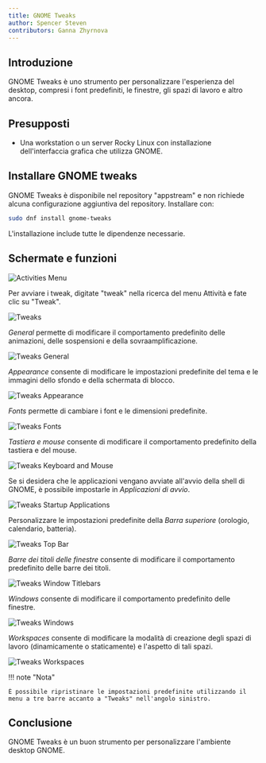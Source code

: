 ```yaml
---
title: GNOME Tweaks
author: Spencer Steven
contributors: Ganna Zhyrnova
---
```


## Introduzione

GNOME Tweaks è uno strumento per personalizzare l'esperienza del desktop, compresi i font predefiniti, le finestre, gli spazi di lavoro e altro ancora.

## Presupposti

 - Una workstation o un server Rocky Linux con installazione dell'interfaccia grafica che utilizza GNOME.

## Installare GNOME tweaks

GNOME Tweaks è disponibile nel repository "appstream" e non richiede alcuna configurazione aggiuntiva del repository. Installare con:

```bash
sudo dnf install gnome-tweaks 
```

L'installazione include tutte le dipendenze necessarie.

## Schermate e funzioni

![Activities Menu](images/activities.png)

Per avviare i tweak, digitate "tweak" nella ricerca del menu Attività e fate clic su "Tweak".

![Tweaks](images/tweaks.png)

<!-- Please, add here a screen where you click Tweaks -->

_General_ permette di modificare il comportamento predefinito delle animazioni, delle sospensioni e della sovraamplificazione.

![Tweaks General](images/01_tweaks.png)

_Appearance_ consente di modificare le impostazioni predefinite del tema e le immagini dello sfondo e della schermata di blocco.

![Tweaks Appearance](images/02_tweaks.png)

_Fonts_ permette di cambiare i font e le dimensioni predefinite.

![Tweaks Fonts](images/03_tweaks.png)

_Tastiera e mouse_ consente di modificare il comportamento predefinito della tastiera e del mouse.

![Tweaks Keyboard and Mouse](images/04_tweaks.png)

Se si desidera che le applicazioni vengano avviate all'avvio della shell di GNOME, è possibile impostarle in _Applicazioni di avvio_.

![Tweaks Startup Applications](images/05_tweaks.png)

Personalizzare le impostazioni predefinite della _Barra superiore_ (orologio, calendario, batteria).

![Tweaks Top Bar](images/06_tweaks.png)

_Barre dei titoli delle finestre_ consente di modificare il comportamento predefinito delle barre dei titoli.

![Tweaks Window Titlebars](images/07_tweaks.png)

_Windows_ consente di modificare il comportamento predefinito delle finestre.

![Tweaks Windows](images/08_tweaks.png)

_Workspaces_ consente di modificare la modalità di creazione degli spazi di lavoro (dinamicamente o staticamente) e l'aspetto di tali spazi.

![Tweaks Workspaces](images/09_tweaks.png)

!!! note "Nota"

```
È possibile ripristinare le impostazioni predefinite utilizzando il menu a tre barre accanto a "Tweaks" nell'angolo sinistro.
```

## Conclusione

GNOME Tweaks è un buon strumento per personalizzare l'ambiente desktop GNOME.
